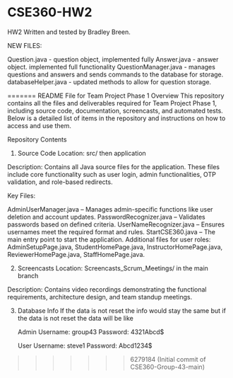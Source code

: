 # CSE360-HW2


HW2 Written and tested by Bradley Breen.

NEW FILES:

Question.java - question object, implemented fully
Answer.java - answer object. implemented full functionality
QuestionManager.java - manages questions and answers and sends commands to the database for storage.
databaseHelper.java - updated methods to allow for question storage.







=======
README File for Team Project Phase 1
Overview
This repository contains all the files and deliverables required for Team Project Phase 1, including source code, documentation, screencasts, and automated tests. Below is a detailed list of items in the repository and instructions on how to access and use them.

Repository Contents
1. Source Code
Location: src/ then application 

Description: Contains all Java source files for the application. These files include core functionality such as user login, admin functionalities, OTP validation, and role-based redirects.

Key Files:

AdminUserManager.java – Manages admin-specific functions like user deletion and account updates.
PasswordRecognizer.java – Validates passwords based on defined criteria.
UserNameRecognizer.java – Ensures usernames meet the required format and rules.
StartCSE360.java – The main entry point to start the application.
Additional files for user roles: AdminSetupPage.java, StudentHomePage.java, InstructorHomePage.java, ReviewerHomePage.java, StaffHomePage.java.

2. Screencasts
Location: Screencasts_Scrum_Meetings/ in the main branch

Description: Contains video recordings demonstrating the functional requirements, architecture design, and team standup meetings.

3. Database Info
   If the data is not reset the info would stay the same but if the data is not reset the data will be like

   Admin
   Username: group43
   Password: 4321Abcd$

   User
   Username: steve1
   Password: Abcd1234$
>>>>>>> 6279184 (Initial commit of CSE360-Group-43-main)


